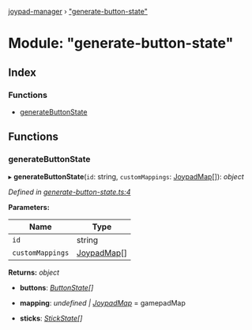 [joypad-manager](../README.md) › ["generate-button-state"](_generate_button_state_.md)

# Module: "generate-button-state"

## Index

### Functions

* [generateButtonState](_generate_button_state_.md#generatebuttonstate)

## Functions

###  generateButtonState

▸ **generateButtonState**(`id`: string, `customMappings`: [JoypadMap](../interfaces/_mappings_index_.joypadmap.md)[]): *object*

*Defined in [generate-button-state.ts:4](https://github.com/nvitaterna/joypad-manager/blob/ef07d3f/src/generate-button-state.ts#L4)*

**Parameters:**

Name | Type |
------ | ------ |
`id` | string |
`customMappings` | [JoypadMap](../interfaces/_mappings_index_.joypadmap.md)[] |

**Returns:** *object*

* **buttons**: *[ButtonState](../interfaces/_joypad_.buttonstate.md)[]*

* **mapping**: *undefined | [JoypadMap](../interfaces/_mappings_index_.joypadmap.md)* = gamepadMap

* **sticks**: *[StickState](../interfaces/_joypad_.stickstate.md)[]*
